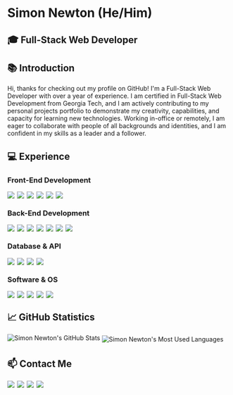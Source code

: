 # Simon Newton (He/Him)

## :mortar_board: Full-Stack Web Developer

## :books: Introduction

Hi, thanks for checking out my profile on GitHub! I'm a Full-Stack Web Developer with over a year of experience. I am certified in Full-Stack Web Development from Georgia Tech, and I am actively contributing to my personal projects portfolio to demonstrate my creativity, capabilities, and capacity for learning new technologies. Working in-office or remotely, I am eager to collaborate with people of all backgrounds and identities, and I am confident in my skills as a leader and a follower.

## :computer: Experience

### Front-End Development

<div style="display: flex; flex-direction: row;">
    <a href="https://developer.mozilla.org/en-US/docs/web/html" target="_blank"><img src="https://img.shields.io/static/v1?&style=flat&logo=html5&logoColor=ECF0F1&labelColor=25373D&label=&message=HTML5&color=ECF0F1" style="padding-right: 6px"/></a>
    <a href="https://developer.mozilla.org/en-US/docs/web/css" target="_blank"><img src="https://img.shields.io/static/v1?&style=flat&logo=css3&logoColor=ECF0F1&labelColor=25373D&label=&message=CSS3&color=ECF0F1" style="padding-right: 6px"/></a>
    <a href="https://developer.mozilla.org/en-US/docs/web/javascript" target="_blank"><img src="https://img.shields.io/static/v1?&style=flat&logo=javascript&logoColor=ECF0F1&labelColor=25373D&label=&message=JAVASCRIPT&color=ECF0F1" style="padding-right: 6px"/></a>
    <a href="https://reactjs.org/" target="_blank"><img src="https://img.shields.io/static/v1?&style=flat&logo=react&logoColor=ECF0F1&labelColor=25373D&label=&message=REACTJS&color=ECF0F1" style="padding-right: 6px"/></a>
    <a href="https://getbootstrap.com/" target="_blank"><img src="https://img.shields.io/static/v1?&style=flat&logo=bootstrap&logoColor=ECF0F1&labelColor=25373D&label=&message=BOOTSTRAP&color=ECF0F1" style="padding-right: 6px"/></a>
    <a href="https://getbootstrap.com/" target="_blank"><img src="https://img.shields.io/static/v1?&style=flat&logo=tailwindcss&logoColor=ECF0F1&labelColor=25373D&label=&message=TAILWINDCSS&color=ECF0F1" style="padding-right: 6px"/></a>
</div>

### Back-End Development

<div style="display: flex; flex-direction: row;">
    <a href="https://developer.mozilla.org/en-US/docs/Glossary/TypeScript" target="_blank"><img src="https://img.shields.io/static/v1?&style=flat&logo=typescript&logoColor=ECF0F1&labelColor=25373D&label=&message=TYPESCRIPT&color=ECF0F1" style="padding-right: 6px"/></a>
    <a href="https://nextjs.org/" target="_blank"><img src="https://img.shields.io/static/v1?&style=flat&logo=nextdotjs&logoColor=ECF0F1&labelColor=25373D&label=&message=NEXTJS&color=ECF0F1" style="padding-right: 6px"/></a>
    <a href="https://nodejs.dev/en/" target="_blank"><img src="https://img.shields.io/static/v1?&style=flat&logo=nodedotjs&logoColor=ECF0F1&labelColor=25373D&label=&message=NODE&color=ECF0F1" style="padding-right: 6px"/></a>
    <a href="https://www.npmjs.com/" target="_blank"><img src="https://img.shields.io/static/v1?&style=flat&logo=npm&logoColor=ECF0F1&labelColor=25373D&label=&message=NPM&color=ECF0F1" style="padding-right: 6px"/></a>
    <a href="https://expressjs.com/" target="_blank"><img src="https://img.shields.io/static/v1?&style=flat&logo=express&logoColor=ECF0F1&labelColor=25373D&label=&message=EXPRESS&color=ECF0F1" style="padding-right: 6px"/></a>
    <a href="https://git-scm.com/" target="_blank"><img src="https://img.shields.io/static/v1?&style=flat&logo=git&logoColor=ECF0F1&labelColor=25373D&label=&message=GIT&color=ECF0F1" style="padding-right: 6px"/></a>
    <a href="https://www.heroku.com/platform" target="_blank"><img src="https://img.shields.io/static/v1?&style=flat&logo=heroku&logoColor=ECF0F1&labelColor=25373D&label=&message=HEROKU&color=ECF0F1" style="padding-right: 6px"/></a>
</div>

### Database & API

<div style="display: flex; flex-direction: row;">
    <a href="https://www.mysql.com/" target="_blank"><img src="https://img.shields.io/static/v1?&style=flat&logo=mysql&logoColor=ECF0F1&labelColor=25373D&label=&message=SQL&color=ECF0F1" style="padding-right: 6px"/></a>
    <a href="https://www.mongodb.com/" target="_blank"><img src="https://img.shields.io/static/v1?&style=flat&logo=mongodb&logoColor=ECF0F1&labelColor=25373D&label=&message=MONGODB&color=ECF0F1" style="padding-right: 6px"/></a>
    <a href="https://axios-http.com/docs/intro" target="_blank"><img src="https://img.shields.io/static/v1?&style=flat&logo=axios&logoColor=ECF0F1&labelColor=25373D&label=&message=AXIOS&color=ECF0F1" style="padding-right: 6px"/></a>
    <a href="https://www.postman.com/" target="_blank"><img src="https://img.shields.io/static/v1?&style=flat&logo=postman&logoColor=ECF0F1&labelColor=25373D&label=&message=POSTMAN&color=ECF0F1" style="padding-right: 6px"/></a>
</div>

### Software & OS

<div style="display: flex; flex-direction: row;">
    <a href="https://code.visualstudio.com/" target="_blank"><img src="https://img.shields.io/static/v1?&style=flat&logo=anydesk&logoColor=ECF0F1&labelColor=25373D&label=&message=VSCODE&color=ECF0F1" style="padding-right: 6px"/></a>
    <a href="https://slack.com/" target="_blank"><img src="https://img.shields.io/static/v1?&style=flat&logo=slack&logoColor=ECF0F1&labelColor=25373D&label=&message=SLACK&color=ECF0F1" style="padding-right: 6px"/></a></a>
    <a href="https://developer.mozilla.org/en-US/docs/Learn/Tools_and_testing/Understanding_client-side_tools/Command_line" target="_blank"><img src="https://img.shields.io/static/v1?&style=flat&logo=anydesk&logoColor=ECF0F1&labelColor=25373D&label=&message=BASH&color=ECF0F1" style="padding-right: 6px"/></a>
    <a href="https://www.microsoft.com/en-us/windows" target="_blank"><img src="https://img.shields.io/static/v1?&style=flat&logo=anydesk&logoColor=ECF0F1&labelColor=25373D&label=&message=WINDOWS&color=ECF0F1" style="padding-right: 6px"/></a>
    <a href="https://www.apple.com/macos/" target="_blank"><img src="https://img.shields.io/static/v1?&style=flat&logo=apple&logoColor=ECF0F1&labelColor=25373D&label=&message=MACOS&color=ECF0F1" style="padding-right: 6px"/></a>
</div>

## :chart_with_upwards_trend: GitHub Statistics
<div>
    <img align="center" src="https://github-readme-stats.vercel.app/api?username=simonanewton&custom_title=GitHub+Statistics&hide=issues,contribs&include_all_commits=true&count_private=true&show_icons=true&theme=github_dark&rank_icon=github&card_width=467px" alt="Simon Newton's GitHub Stats" style="padding-bottom: 7px"/>
    <img align="center" src="https://github-readme-stats.vercel.app/api/top-langs/?username=anuraghazra&hide=glsl,astro,rust,go,makefile,shell&size_weight=0.5&count_weight=0.5&layout=compact&theme=github_dark&card_width=467px" alt="Simon Newton's Most Used Languages" />
</div>

## :mailbox: Contact Me

<div style="display: flex; flex-direction: row;">
    <a href="https://www.linkedin.com/in/simonanewtondev/" target="_blank"><img src="https://img.shields.io/static/v1?&style=flat&logo=gmail&logoColor=ECF0F1&labelColor=25373D&label=&message=EMAIL&color=ECF0F1" style="padding-right: 6px"/></a>
    <a href="https://www.linkedin.com/in/simonanewtondev/" target="_blank"><img src="https://img.shields.io/static/v1?&style=flat&logo=linkedin&logoColor=ECF0F1&labelColor=25373D&label=&message=LINKEDIN&color=ECF0F1" style="padding-right: 6px"/></a>
    <a href="https://github.com/simonanewton" target="_blank"><img src="https://img.shields.io/static/v1?&style=flat&logo=github&logoColor=ECF0F1&labelColor=25373D&label=&message=GITHUB&color=ECF0F1" style="padding-right: 6px"/></a>
    <a href="https://developer-portfolio-yqdu.onrender.com/" target="_blank"><img src="https://img.shields.io/static/v1?&style=flat&logo=render&logoColor=ECF0F1&labelColor=25373D&label=&message=WEBSITE&color=ECF0F1" style="padding-right: 6px"/></a>
</div>
